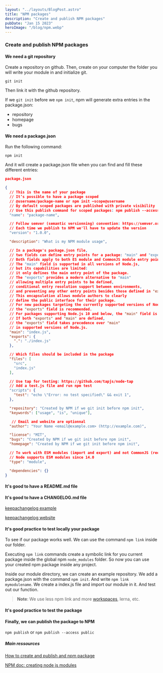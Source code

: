 ```yaml
---
layout: "../layouts/BlogPost.astro"
title: "NPM packages"
description: "Create and publish NPM packages"
pubDate: "Jan 15 2023"
heroImage: "/blog/npm.webp"
---
```


### Create and publish NPM packages

#### We need a git repository

Create a repository on github. Then, create on your computer the folder you will write your module in
and initialize git. 

`git init`

Then link it with the github repository.

If we `git init` before we `npm init`, npm will generate extra entries in the package.json:
* repository
* homepage
* bugs

#### We need a package.json

Run the following command:

`npm init`

And it will create a package.json file when you can find and fill these different entries:

```json
package.json

{
  // This is the name of your package
  // It’s possible to have a package scoped
  // @username/package-name or npm init —scope@username
  // By default scoped packages are published with private visibility
  // Use this publish command for scoped packages: npm publish --access public
  "name": "package-name",

  // Follow semver (semantic versionning) convention: https://semver.org/
  // Each time we publish to NPM we'll have to update the version
  "version": "1.0.0",

  "description": "What is my NPM module usage",

  // In a package's package.json file, 
  // two fields can define entry points for a package: "main" and "exports".
  // Both fields apply to both ES module and CommonJS module entry points.
  // The "main" field is supported in all versions of Node.js, 
  // but its capabilities are limited: 
  // it only defines the main entry point of the package.
  // The "exports" provides a modern alternative to "main"
  // allowing multiple entry points to be defined, 
  // conditional entry resolution support between environments, 
  // and preventing any other entry points besides those defined in "exports".
  // This encapsulation allows module authors to clearly
  // define the public interface for their package.
  // For new packages targeting the currently supported versions of Node.js, 
  // the "exports" field is recommended. 
  // For packages supporting Node.js 10 and below, the "main" field is required. 
  // If both "exports" and "main" are defined, 
  // the "exports" field takes precedence over "main"
  // in supported versions of Node.js.
  "main": "index.js",
  "exports": {
    ".": "./index.js"
  },

  // Which files should be included in the package
  "files": [
    "src",
    "index.js"
  ],

  // Use tap for testing: https://github.com/tapjs/node-tap
  // Add a test.js file and run npm test
  "scripts": {
    "test": "echo \"Error: no test specified\" && exit 1",
  },

  "repository": "Created by NPM if we git init before npm init",
  "keywords": ["usage", "is", "unique"],

   // Email and website are optionnal
  "author": "Your Name <email@example.com> (http://example.com)",

  "license": "MIT",
  "bugs": "Created by NPM if we git init before npm init",
  "homepage": "Created by NPM if we git init before npm init",

  // To work with ESM modules (import and export) and not CommonJS (require)
  // Node supports ESM modules since 14.0
  "type": "module", 

  "dependencies": {}
}
```
#### It's good to have a README.md file

#### It's good to have a CHANGELOG.md file

[keepachangelog example](https://github.com/olivierlacan/keep-a-changelog/blob/main/CHANGELOG.md)

[keepachangelog website](https://keepachangelog.com/en/1.0.0/)

#### It's good practice to test locally your package

To see if our package works well. We can use the command `npm link` inside our folder.

Executing `npm link` commands create a symbolic link for you current package inside the global
npm `node_modules` folder. So now you can use your created npm package inside any project.

Inside our module directory, we can create an example repository.
We add a package.json with the command `npm init`.
And write `npm link mymodulename`.
We create a index.js file and import our module in it.
And test out our function.

> **Note**: 
> We use less npm link and more [workspaces](https://docs.npmjs.com/cli/v7/using-npm/workspaces), lerna, etc.

#### It's good practice to test the package

#### Finally, we can publish the package to NPM

`npm publish` or `npm publish --access public`

##### Main ressources

[How to create and publish and npm package](https://dev.to/myogeshchavan97/how-to-create-and-publish-an-npm-package-20ln)

[NPM doc: creating node js modules](https://docs.npmjs.com/creating-node-js-modules)